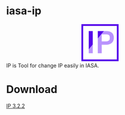 # iasa-ip
<center><img src="./IPLogo.png" width="100" height="100"></center>
IP is Tool for change IP easily in IASA.

# Download
[IP 3.2.2](https://github.com/IASA-Null/iasa-ip/releases/tag/3.2.2)